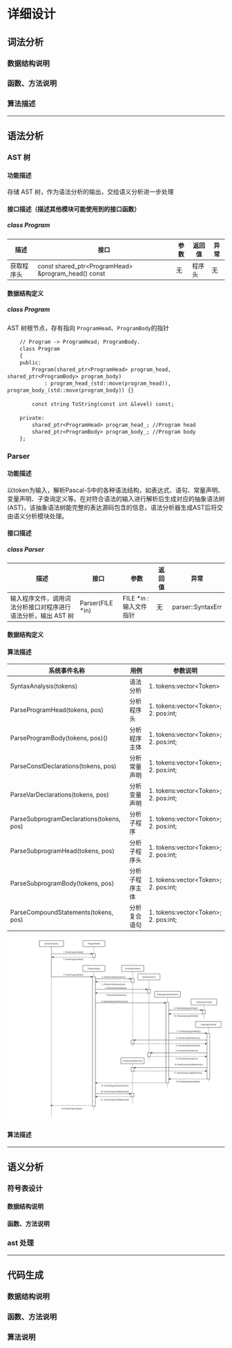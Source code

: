 # 详细设计

## 词法分析

### 数据结构说明



### 函数、方法说明



### 算法描述



---

## 语法分析

### AST 树 

#### 功能描述

存储 AST 树，作为语法分析的输出，交给语义分析进一步处理

#### 接口描述（描述其他模块可能使用到的接口函数）

##### class Program

  | 描述       | 接口                                                 | 参数 | 返回值 | 异常 |
  | ---------- | ---------------------------------------------------- | ---- | ------ | ---- |
  | 获取程序头 | const shared_ptr\<ProgramHead> &program_head() const | 无   | 程序头 | 无   |


#### 数据结构定义

##### class Program
  AST 树根节点，存有指向 `ProgramHead`、`ProgramBody`的指针

        // Program -> ProgramHead; ProgramBody.
        class Program
        {
        public:
            Program(shared_ptr<ProgramHead> program_head, shared_ptr<ProgramBody> program_body)
                : program_head_(std::move(program_head)), program_body_(std::move(program_body)) {}

            const string ToString(const int &level) const;

        private:
            shared_ptr<ProgramHead> program_head_; //Program head
            shared_ptr<ProgramBody> program_body_; //Program body
        };



### Parser

#### 功能描述

以token为输入，解析Pascal-S中的各种语法结构，如表达式、语句、常量声明、变量声明、子查询定义等。在对符合语法的输入进行解析后生成对应的抽象语法树(AST)，该抽象语法树能完整的表达源码包含的信息，语法分析器生成AST后将交由语义分析模块处理。


#### 接口描述

##### class Parser
  | 描述                                                          | 接口             | 参数                    | 返回值 | 异常              |
  | ------------------------------------------------------------- | ---------------- | ----------------------- | ------ | ----------------- |
  | 输入程序文件，调用词法分析接口对程序进行语法分析，输出 AST 树 | Parser(FILE *in) | FILE *in : 输入文件指针 | 无     | parser::SyntaxErr |

#### 数据结构定义



#### 算法描述

| 系统事件名称                             | 用例           | 参数说明                              |
| ---------------------------------------- | -------------- | ------------------------------------- |
| SyntaxAnalysis(tokens)                   | 语法分析       | 1. tokens:vector\<Token>              |
| ParseProgramHead(tokens, pos)            | 分析程序头     | 1. tokens:vector\<Token>; 2. pos:int; |
| ParseProgramBody(tokens, pos)()          | 分析程序主体   | 1. tokens:vector\<Token>; 2. pos:int; |
| ParseConstDeclarations(tokens, pos)      | 分析常量声明   | 1. tokens:vector\<Token>; 2. pos:int; |
| ParseVarDeclarations(tokens, pos)        | 分析变量声明   | 1. tokens:vector\<Token>; 2. pos:int; |
| ParseSubprogramDeclarations(tokens, pos) | 分析子程序     | 1. tokens:vector\<Token>; 2. pos:int; |
| ParseSubprogramHead(tokens, pos)         | 分析子程序头   | 1. tokens:vector\<Token>; 2. pos:int; |
| ParseSubprogramBody(tokens, pos)         | 分析子程序主体 | 1. tokens:vector\<Token>; 2. pos:int; |
| ParseCompoundStatements(tokens, pos)     | 分析复合语句   | 1. tokens:vector\<Token>; 2. pos:int; |

![语法分析流程图](assets/parser_flowchart.jpg)



#### 算法描述

---

## 语义分析

### 符号表设计

#### 数据结构说明



#### 函数、方法说明



### ast 处理

---

## 代码生成

### 数据结构说明

### 函数、方法说明

### 算法说明

